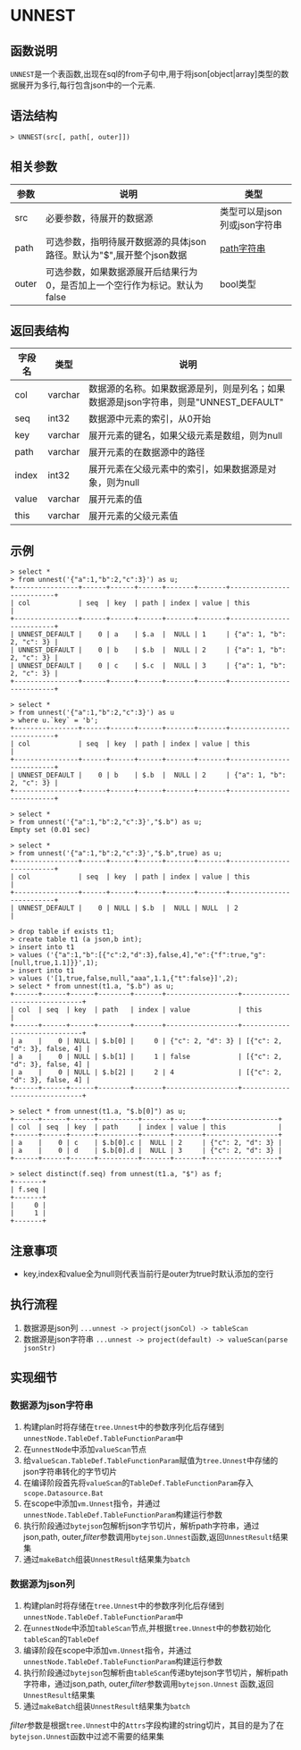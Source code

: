 # **UNNEST**

## **函数说明**

`UNNEST`是一个表函数,出现在sql的from子句中,用于将json[object|array]类型的数据展开为多行,每行包含json中的一个元素.

## **语法结构**

```
> UNNEST(src[, path[, outer]])
```

## **相关参数**

| 参数 | 说明                                       | 类型                                               |
|----------|------------------------------------------|--------------------------------------------------|
| src | 必要参数，待展开的数据源                             | 类型可以是json列或json字符串                               |
| path | 可选参数，指明待展开数据源的具体json路径。默认为"$",展开整个json数据 | [path字符串](../../../container/bytejson/README.md) |
| outer | 可选参数，如果数据源展开后结果行为0，是否加上一个空行作为标记。默认为false | bool类型                                           |

## **返回表结构**

| 字段名 | 类型 | 说明                                                |
|-----|---------|---------------------------------------------------|
| col | varchar | 数据源的名称。如果数据源是列，则是列名；如果数据源是json字符串，则是"UNNEST_DEFAULT" |
| seq | int32 | 数据源中元素的索引，从0开始                                    |
|key    |varchar    | 展开元素的键名，如果父级元素是数组，则为null                          |
|path | varchar | 展开元素的在数据源中的路径                                     |
|index | int32 | 展开元素在父级元素中的索引，如果数据源是对象，则为null                     |
|value | varchar | 展开元素的值                                            |
|this | varchar | 展开元素的父级元素值                                        |

## **示例**

```
> select *
> from unnest('{"a":1,"b":2,"c":3}') as u;
+----------------+------+------+------+-------+-------+--------------------------+
| col            | seq  | key  | path | index | value | this                     |
+----------------+------+------+------+-------+-------+--------------------------+
| UNNEST_DEFAULT |    0 | a    | $.a  |  NULL | 1     | {"a": 1, "b": 2, "c": 3} |
| UNNEST_DEFAULT |    0 | b    | $.b  |  NULL | 2     | {"a": 1, "b": 2, "c": 3} |
| UNNEST_DEFAULT |    0 | c    | $.c  |  NULL | 3     | {"a": 1, "b": 2, "c": 3} |
+----------------+------+------+------+-------+-------+--------------------------+

> select *
> from unnest('{"a":1,"b":2,"c":3}') as u
> where u.`key` = 'b';
+----------------+------+------+------+-------+-------+--------------------------+
| col            | seq  | key  | path | index | value | this                     |
+----------------+------+------+------+-------+-------+--------------------------+
| UNNEST_DEFAULT |    0 | b    | $.b  |  NULL | 2     | {"a": 1, "b": 2, "c": 3} |
+----------------+------+------+------+-------+-------+--------------------------+

> select *
> from unnest('{"a":1,"b":2,"c":3}',"$.b") as u;
Empty set (0.01 sec)

> select *
> from unnest('{"a":1,"b":2,"c":3}',"$.b",true) as u;
+----------------+------+------+------+-------+-------+--------------------------+
| col            | seq  | key  | path | index | value | this                     |
+----------------+------+------+------+-------+-------+--------------------------+
| UNNEST_DEFAULT |    0 | NULL | $.b  |  NULL | NULL  | 2                        |

> drop table if exists t1;
> create table t1 (a json,b int);
> insert into t1
> values ('{"a":1,"b":[{"c":2,"d":3},false,4],"e":{"f":true,"g":[null,true,1.1]}}',1);
> insert into t1
> values ('[1,true,false,null,"aaa",1.1,{"t":false}]',2);
> select * from unnest(t1.a, "$.b") as u;
+------+------+------+--------+-------+------------------+------------------------------+
| col  | seq  | key  | path   | index | value            | this                         |
+------+------+------+--------+-------+------------------+------------------------------+
| a    |    0 | NULL | $.b[0] |     0 | {"c": 2, "d": 3} | [{"c": 2, "d": 3}, false, 4] |
| a    |    0 | NULL | $.b[1] |     1 | false            | [{"c": 2, "d": 3}, false, 4] |
| a    |    0 | NULL | $.b[2] |     2 | 4                | [{"c": 2, "d": 3}, false, 4] |
+------+------+------+--------+-------+------------------+------------------------------+

> select * from unnest(t1.a, "$.b[0]") as u;
+------+------+------+----------+-------+-------+------------------+
| col  | seq  | key  | path     | index | value | this             |
+------+------+------+----------+-------+-------+------------------+
| a    |    0 | c    | $.b[0].c |  NULL | 2     | {"c": 2, "d": 3} |
| a    |    0 | d    | $.b[0].d |  NULL | 3     | {"c": 2, "d": 3} |
+------+------+------+----------+-------+-------+------------------+

> select distinct(f.seq) from unnest(t1.a, "$") as f;
+-------+
| f.seq |
+-------+
|     0 |
|     1 |
+-------+
```

## **注意事项**

* key,index和value全为null则代表当前行是outer为true时默认添加的空行

## **执行流程**

1. 数据源是json列
   `...unnest -> project(jsonCol) -> tableScan`
2. 数据源是json字符串
   `...unnest -> project(default) -> valueScan(parse jsonStr)`

## **实现细节**

### 数据源为json字符串

1. 构建plan时将存储在`tree.Unnest`中的参数序列化后存储到`unnestNode.TableDef.TableFunctionParam`中
2. 在`unnestNode`中添加`valueScan`节点
3. 给`valueScan.TableDef.TableFunctionParam`赋值为`tree.Unnest`中存储的json字符串转化的字节切片
4. 在编译阶段首先将`valueScan`的`TableDef.TableFunctionParam`存入`scope.Datasource.Bat`
5. 在scope中添加`vm.Unnest`指令，并通过`unnestNode.TableDef.TableFunctionParam`构建运行参数
6. 执行阶段通过`bytejson`包解析json字节切片，解析path字符串，通过json,path, outer,*filter*参数调用`bytejson.Unnest`函数,返回`UnnestResult`结果集
7. 通过`makeBatch`组装`UnnestResult`结果集为`batch`

### 数据源为json列

1. 构建plan时将存储在`tree.Unnest`中的参数序列化后存储到`unnestNode.TableDef.TableFunctionParam`中
2. 在`unnestNode`中添加`tableScan`节点,并根据`tree.Unnest`中的参数初始化`tableScan`的`TableDef`
3. 编译阶段在scope中添加`vm.Unnest`指令，并通过`unnestNode.TableDef.TableFunctionParam`构建运行参数
4. 执行阶段通过`bytejson`包解析由`tableScan`传递bytejson字节切片，解析path字符串，通过json,path, outer,*filter*参数调用`bytejson.Unnest`
   函数,返回`UnnestResult`结果集
5. 通过`makeBatch`组装`UnnestResult`结果集为`batch`

*filter*参数是根据`tree.Unnest`中的`Attrs`字段构建的string切片，其目的是为了在`bytejson.Unnest`函数中过滤不需要的结果集

